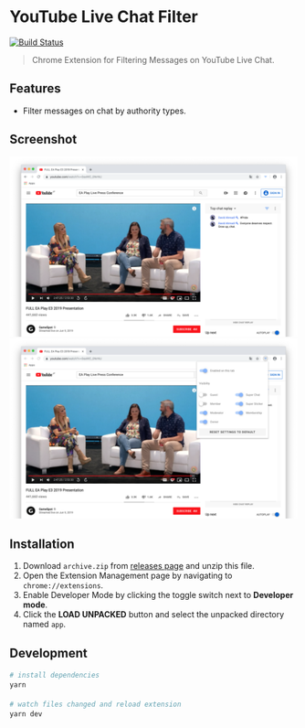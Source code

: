 # YouTube Live Chat Filter
[![Build Status](https://travis-ci.com/fiahfy/youtube-live-chat-filter.svg?branch=master)](https://travis-ci.com/fiahfy/youtube-live-chat-filter)

> Chrome Extension for Filtering Messages on YouTube Live Chat.


## Features
* Filter messages on chat by authority types.


## Screenshot
![screenshot](.github/img/screenshot1.png)
![screenshot](.github/img/screenshot2.png)


## Installation
1. Download `archive.zip` from [releases page](https://github.com/fiahfy/youtube-live-chat-filter/releases) and unzip this file.
2. Open the Extension Management page by navigating to `chrome://extensions`.
3. Enable Developer Mode by clicking the toggle switch next to **Developer mode**.
4. Click the **LOAD UNPACKED** button and select the unpacked directory named `app`.


## Development
``` bash
# install dependencies
yarn

# watch files changed and reload extension
yarn dev
```
